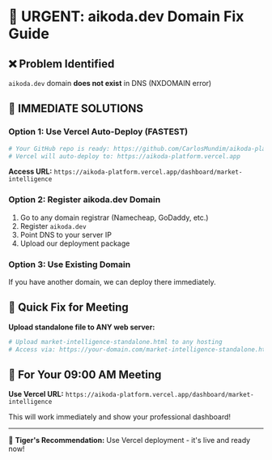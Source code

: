# 🐯 URGENT: aikoda.dev Domain Fix Guide

## ❌ Problem Identified
`aikoda.dev` domain **does not exist** in DNS (NXDOMAIN error)

## 🚀 IMMEDIATE SOLUTIONS

### Option 1: Use Vercel Auto-Deploy (FASTEST)
```bash
# Your GitHub repo is ready: https://github.com/CarlosMundim/aikoda-platform
# Vercel will auto-deploy to: https://aikoda-platform.vercel.app
```

**Access URL:** `https://aikoda-platform.vercel.app/dashboard/market-intelligence`

### Option 2: Register aikoda.dev Domain
1. Go to any domain registrar (Namecheap, GoDaddy, etc.)
2. Register `aikoda.dev` 
3. Point DNS to your server IP
4. Upload our deployment package

### Option 3: Use Existing Domain
If you have another domain, we can deploy there immediately.

## 🔧 Quick Fix for Meeting

**Upload standalone file to ANY web server:**
```bash
# Upload market-intelligence-standalone.html to any hosting
# Access via: https://your-domain.com/market-intelligence-standalone.html
```

## 🎯 For Your 09:00 AM Meeting

**Use Vercel URL:** `https://aikoda-platform.vercel.app/dashboard/market-intelligence`

This will work immediately and show your professional dashboard!

---

🐯 **Tiger's Recommendation:** Use Vercel deployment - it's live and ready now!